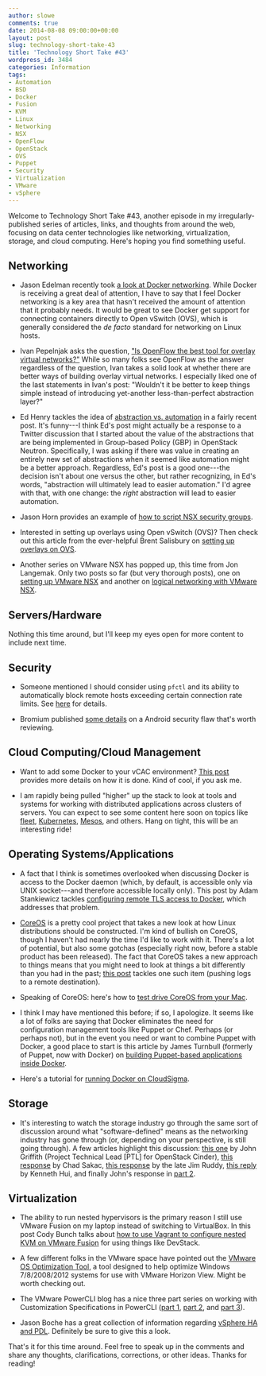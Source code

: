 ```yaml
---
author: slowe
comments: true
date: 2014-08-08 09:00:00+00:00
layout: post
slug: technology-short-take-43
title: 'Technology Short Take #43'
wordpress_id: 3484
categories: Information
tags:
- Automation
- BSD
- Docker
- Fusion
- KVM
- Linux
- Networking
- NSX
- OpenFlow
- OpenStack
- OVS
- Puppet
- Security
- Virtualization
- VMware
- vSphere
---
```


Welcome to Technology Short Take #43, another episode in my irregularly-published series of articles, links, and thoughts from around the web, focusing on data center technologies like networking, virtualization, storage, and cloud computing. Here's hoping you find something useful.

## Networking

* Jason Edelman recently took [a look at Docker networking](http://www.jedelman.com/home/docker-networking). While Docker is receiving a great deal of attention, I have to say that I feel Docker networking is a key area that hasn't received the amount of attention that it probably needs. It would be great to see Docker get support for connecting containers directly to Open vSwitch (OVS), which is generally considered the _de facto_ standard for networking on Linux hosts.

* Ivan Pepelnjak asks the question, ["Is OpenFlow the best tool for overlay virtual networks?"](http://blog.ipspace.net/2014/06/is-openflow-best-tool-for-overlay.html) While so many folks see OpenFlow as the answer regardless of the question, Ivan takes a solid look at whether there are better ways of building overlay virtual networks. I especially liked one of the last statements in Ivan's post: "Wouldn't it be better to keep things simple instead of introducing yet-another less-than-perfect abstraction layer?"

* Ed Henry tackles the idea of [abstraction vs. automation](https://networkn3rd.wordpress.com/2014/05/28/abstraction-vs-automation/) in a fairly recent post. It's funny---I think Ed's post might actually be a response to a Twitter discussion that I started about the value of the abstractions that are being implemented in Group-based Policy (GBP) in OpenStack Neutron. Specifically, I was asking if there was value in creating an entirely new set of abstractions when it seemed like automation might be a better approach. Regardless, Ed's post is a good one---the decision isn't about one versus the other, but rather recognizing, in Ed's words, "abstraction will ultimately lead to easier automation." I'd agree with that, with one change: the _right_ abstraction will lead to easier automation.

* Jason Horn provides an example of [how to script NSX security groups](http://virtuallygone.wordpress.com/2014/07/11/scripting-nsx-security-groups/).

* Interested in setting up overlays using Open vSwitch (OVS)? Then check out this article from the ever-helpful Brent Salisbury on [setting up overlays on OVS](http://networkstatic.net/setting-overlays-open-vswitch/).

* Another series on VMware NSX has popped up, this time from Jon Langemak. Only two posts so far (but very thorough posts), one on [setting up VMware NSX](http://www.dasblinkenlichten.com/working-with-vmware-nsx-logical-networking/) and another on [logical networking with VMware NSX](http://home.nuug.no/~peter/pf/en/bruteforce.html).

## Servers/Hardware

Nothing this time around, but I'll keep my eyes open for more content to include next time.

## Security

* Someone mentioned I should consider using `pfctl` and its ability to automatically block remote hosts exceeding certain connection rate limits. See [here](http://home.nuug.no/~peter/pf/en/bruteforce.html) for details.

* Bromium published [some details](http://labs.bromium.com/2014/07/31/remote-code-execution-on-android-devices/) on a Android security flaw that's worth reviewing.

## Cloud Computing/Cloud Management

* Want to add some Docker to your vCAC environment? [This post](http://www.vmtocloud.com/docker-as-a-service-in-vcac-part-1/) provides more details on how it is done. Kind of cool, if you ask me.

* I am rapidly being pulled "higher" up the stack to look at tools and systems for working with distributed applications across clusters of servers. You can expect to see some content here soon on topics like [fleet](https://github.com/coreos/fleet), [Kubernetes](https://github.com/GoogleCloudPlatform/kubernetes), [Mesos](https://mesos.apache.org), and others. Hang on tight, this will be an interesting ride!

## Operating Systems/Applications

* A fact that I think is sometimes overlooked when discussing Docker is access to the Docker daemon (which, by default, is accessible only via UNIX socket---and therefore accessible locally only). This post by Adam Stankiewicz tackles [configuring remote TLS access to Docker](http://sheerun.net/2014/05/17/remote-access-to-docker-with-tls/), which addresses that problem.

* [CoreOS](https://coreos.com) is a pretty cool project that takes a new look at how Linux distributions should be constructed. I'm kind of bullish on CoreOS, though I haven't had nearly the time I'd like to work with it. There's a lot of potential, but also some gotchas (especially right now, before a stable product has been released). The fact that CoreOS takes a new approach to things means that you might need to look at things a bit differently than you had in the past; [this post](https://medium.com/coreos-linux-for-massive-server-deployments/coreos-logging-to-remote-destinations-defb984185c5) tackles one such item (pushing logs to a remote destination).

* Speaking of CoreOS: here's how to [test drive CoreOS from your Mac](http://www.linuxjedi.co.uk/2014/06/test-drive-of-coreos-from-mac.html).

* I think I may have mentioned this before; if so, I apologize. It seems like a lot of folks are saying that Docker eliminates the need for configuration management tools like Puppet or Chef. Perhaps (or perhaps not), but in the event you need or want to combine Puppet with Docker, a good place to start is this article by James Turnbull (formerly of Puppet, now with Docker) on [building Puppet-based applications inside Docker](http://puppetlabs.com/blog/building-puppet-based-applications-inside-docker).

* Here's a tutorial for [running Docker on CloudSigma](https://www.cloudsigma.com/2014/07/21/how-to-run-docker-on-cloudsigma-with-cloudinit/).

## Storage

* It's interesting to watch the storage industry go through the same sort of discussion around what "software-defined" means as the networking industry has gone through (or, depending on your perspective, is still going through). A few articles highlight this discussion: [this one](http://griffithscorner.wordpress.com/2014/05/16/the-problem-with-sds-under-cinder/) by John Griffith (Project Technical Lead [PTL] for OpenStack Cinder), [this response](http://virtualgeek.typepad.com/virtual_geek/2014/06/what-is-sds-battle-carddecoder.html) by Chad Sakac, [this response](http://theruddyduck.typepad.com/theruddyduck/2014/05/openstack-cinder-and-software-defined-storage-sds.html) by the late Jim Ruddy, [this reply](http://cloudarchitectmusings.com/2014/06/17/the-problem-sds-under-openstack-cinder-solves/) by Kenneth Hui, and finally John's response in [part 2](http://griffithscorner.wordpress.com/2014/06/17/the-problem-with-sds-under-cinder-part-2/).

## Virtualization

* The ability to run nested hypervisors is the primary reason I still use VMware Fusion on my laptop instead of switching to VirtualBox. In this post Cody Bunch talks about [how to use Vagrant to configure nested KVM on VMware Fusion](http://openstack.prov12n.com/enabling-nested-kvm-in-devstack-on-fusion/) for using things like DevStack.

* A few different folks in the VMware space have pointed out the [VMware OS Optimization Tool](https://labs.vmware.com/flings/vmware-os-optimization-tool), a tool designed to help optimize Windows 7/8/2008/2012 systems for use with VMware Horizon View. Might be worth checking out.

* The VMware PowerCLI blog has a nice three part series on working with Customization Specifications in PowerCLI ([part 1](http://blogs.vmware.com/PowerCLI/2014/05/working-customization-specifications-powercli-part-1.html), [part 2](http://blogs.vmware.com/PowerCLI/2014/06/working-customization-specifications-powercli-part-2.html), and [part 3](http://blogs.vmware.com/PowerCLI/2014/06/working-customization-specifications-powercli-part-3.html)).

* Jason Boche has a great collection of information regarding [vSphere HA and PDL](http://www.boche.net/blog/index.php/2014/07/14/yet-another-blog-post-about-vsphere-ha-and-pdl/). Definitely be sure to give this a look.

That's it for this time around. Feel free to speak up in the comments and share any thoughts, clarifications, corrections, or other ideas. Thanks for reading!
